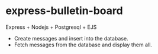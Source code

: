 # express-bulletin-board
<p>Express + Nodejs + Postgresql + EJS</p>
<ul>
  <li>Create messages and insert into the database.</li>
  <li>Fetch messages from the database and display them all.</li>
</ul>
